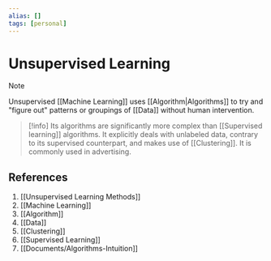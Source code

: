 ```yaml
---
alias: []
tags: [personal]
---
```

# Unsupervised Learning

>[!note]
> Unsupervised [[Machine Learning]] uses [[Algorithm|Algorithms]] to try and "figure out" patterns or groupings of [[Data]] without human intervention. 

>[!info]
Its algorithms are significantly more complex than [[Supervised learning]] algorithms. It explicitly deals with unlabeled data, contrary to its supervised counterpart, and makes use of [[Clustering]]. It is commonly used in advertising.

## References
1. [[Unsupervised Learning Methods]]
2. [[Machine Learning]]
3. [[Algorithm]]
4. [[Data]]
5. [[Clustering]]
6. [[Supervised Learning]]
7. [[Documents/Algorithms-Intuition]]